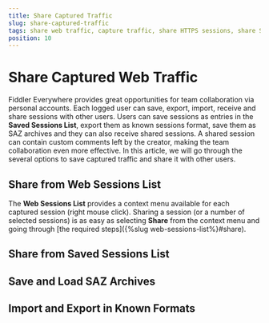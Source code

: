 ```yaml
---
title: Share Captured Traffic
slug: share-captured-traffic
tags: share web traffic, capture traffic, share HTTPS sessions, share SAZ, fiddler team, shared sessions
position: 10
---
```


# Share Captured Web Traffic

Fiddler Everywhere provides great opportunities for team collaboration via personal accounts. Each logged user can save, export, import, receive and share sessions with other users. Users can save sessions as entries in the __Saved Sessions List__, export them as known sessions format, save them as SAZ archives and they can also receive shared sessions. A shared session can contain custom comments left by the creator, making the team collaboration even more effective. In this article, we will go through the several options to save captured traffic and share it with other users.

## Share from Web Sessions List

The __Web Sessions List__ provides a context menu available for each captured session (right mouse click). Sharing a session (or a number of selected sessions) is as easy as selecting __Share__ from the context menu and going through [the required steps]({%slug web-sessions-list%}#share). 

## Share from Saved Sessions List

## Save and Load SAZ Archives

## Import and Export in Known Formats